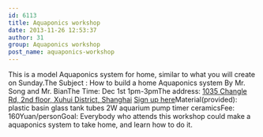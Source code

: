 ```yaml
---
id: 6113
title: Aquaponics workshop
date: 2013-11-26 12:53:37
author: 31
group: Aquaponics workshop
post_name: aquaponics-workshop
---
```


This is a model Aquaponics system for home, similar to what you will create on Sunday.The Subject : How to build a home Aquaponics system By Mr. Song and Mr. BianThe Time: Dec 1st 1pm-3pmThe address: [1035 Changle Rd, 2nd floor, Xuhui District, Shanghai](http://j.map.baidu.com/skyYd) [Sign up here](http://xinchejian.com/event2/upcoming-workshop/?ee=199)Material(provided): plastic basin glass tank tubes 2W aquarium pump timer ceramicsFee: 160Yuan/personGoal: Everybody who attends this workshop could make a aquaponics system to take home, and learn how to do it.